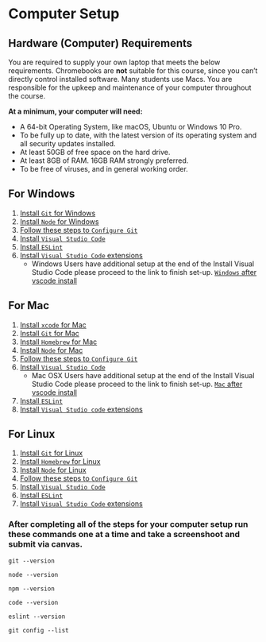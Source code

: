 # Computer Setup

## Hardware (Computer) Requirements

You are required to supply your own laptop that meets the below requirements. Chromebooks are **not** suitable for this course, since you can’t directly control installed software. Many students use Macs. You are responsible for the upkeep and maintenance of your computer throughout the course. 

**At a minimum, your computer will need:**

* A 64-bit Operating System, like macOS, Ubuntu or Windows 10 Pro.
* To be fully up to date, with the latest version of its operating system and all security updates installed.
* At least 50GB of free space on the hard drive.
* At least 8GB of RAM. 16GB RAM strongly preferred.
* To be free of viruses, and in general working order.

## For Windows  
  1. [Install `Git` for Windows](git-for-windows-instal.md)
  2. [Install `Node` for Windows](node-window-users.md)
  3. [Follow these steps to `Configure Git` ](git-config.md)
  4. [Install `Visual Studio Code`](vscode-all.md)
  5. [Install `ESLint`](eslint.md) 
  6. [Install `Visual Studio Code` extensions](vsc-need-ex.md)
      * Windows Users have additional setup at the end of the Install Visual Studio Code please proceed to the link to finish set-up. 
        [ `Windows` after vscode install](vscode-windows.md)

## For Mac
  1. [Install `xcode` for Mac](mac-xcode.md)
  2. [Install `Git` for Mac](git-mac-users.md)
  3. [Install `Homebrew` for Mac](brew-mac.md)
  4. [Install `Node` for Mac](node-for-mac-linux.md)
  5. [Follow these steps to `Configure Git` ](git-config.md)
  6. [Install `Visual Studio Code`](vscode-all.md)
      * Mac OSX Users have additional setup at the end of the Install Visual Studio Code please proceed to the link to finish set-up.
      [ `Mac` after vscode install](vscode-mac.md)
  7. [Install `ESLint`](eslint.md) 
  8. [Install `Visual Studio code` extensions](vsc-need-ex.md)

## For Linux
  1. [Install `Git` for Linux](git-linux-users.md)
  2. [Install `Homebrew` for Linux](brew-linux.md)
  3. [Install `Node` for Linux](node-for-mac-linux.md)
  4. [Follow these steps to `Configure Git` ](git-config.md)
  5. [Install `Visual Studio Code`](vscode-all.md)
  6. [Install `ESLint`](eslint.md) 
  7. [Install `Visual Studio Code` extensions](vsc-need-ex.md)


###  After completing all of the steps for your computer setup run these commands one at a time and take a **screenshoot** and submit via **canvas**.
```
git --version

node --version

npm --version

code --version

eslint --version

git config --list
```
 
 




